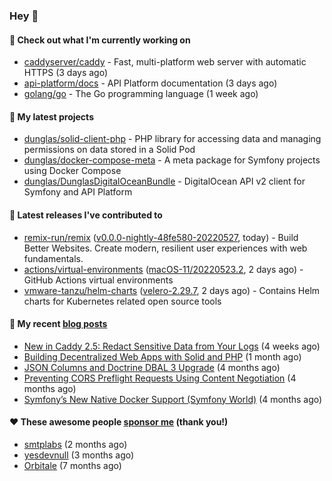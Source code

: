 ### Hey 👋

#### 👷 Check out what I'm currently working on

- [caddyserver/caddy](https://github.com/caddyserver/caddy) - Fast, multi-platform web server with automatic HTTPS (3 days ago)
- [api-platform/docs](https://github.com/api-platform/docs) - API Platform documentation (3 days ago)
- [golang/go](https://github.com/golang/go) - The Go programming language (1 week ago)

#### 🌱 My latest projects

- [dunglas/solid-client-php](https://github.com/dunglas/solid-client-php) - PHP library for accessing data and managing permissions on data stored in a Solid Pod
- [dunglas/docker-compose-meta](https://github.com/dunglas/docker-compose-meta) - A meta package for Symfony projects using Docker Compose
- [dunglas/DunglasDigitalOceanBundle](https://github.com/dunglas/DunglasDigitalOceanBundle) - DigitalOcean API v2 client for Symfony and API Platform

#### 🔭 Latest releases I've contributed to

- [remix-run/remix](https://github.com/remix-run/remix) ([v0.0.0-nightly-48fe580-20220527](https://github.com/remix-run/remix/releases/tag/v0.0.0-nightly-48fe580-20220527), today) - Build Better Websites. Create modern, resilient user experiences with web fundamentals.
- [actions/virtual-environments](https://github.com/actions/virtual-environments) ([macOS-11/20220523.2](https://github.com/actions/virtual-environments/releases/tag/macOS-11%2F20220523.2), 2 days ago) - GitHub Actions virtual environments
- [vmware-tanzu/helm-charts](https://github.com/vmware-tanzu/helm-charts) ([velero-2.29.7](https://github.com/vmware-tanzu/helm-charts/releases/tag/velero-2.29.7), 2 days ago) - Contains Helm charts for Kubernetes related open source tools

#### 📜 My recent [blog posts](https://dunglas.fr)

- [New in Caddy 2.5: Redact Sensitive Data from Your Logs](https://dunglas.fr/2022/04/caddy-logging-security-improvements/) (4 weeks ago)
- [Building Decentralized Web Apps with Solid and PHP](https://dunglas.fr/2022/04/building-decentralized-web-apps-with-solid-and-php/) (1 month ago)
- [JSON Columns and Doctrine DBAL 3 Upgrade](https://dunglas.fr/2022/01/json-columns-and-doctrine-dbal-3-upgrade/) (4 months ago)
- [Preventing CORS Preflight Requests Using Content Negotiation](https://dunglas.fr/2022/01/preventing-cors-preflight-requests-using-content-negotiation/) (4 months ago)
- [Symfony’s New Native Docker Support (Symfony World)](https://dunglas.fr/2021/12/symfonys-new-native-docker-support-symfony-world/) (4 months ago)

#### ❤️ These awesome people [sponsor me](https://github.com/sponsors/dunglas) (thank you!)

- [smtplabs](https://github.com/smtplabs) (2 months ago)
- [yesdevnull](https://github.com/yesdevnull) (3 months ago)
- [Orbitale](https://github.com/Orbitale) (7 months ago)
